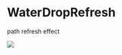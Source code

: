 WaterDropRefresh
================

path refresh effect

![](https://github.com/li6185377/WaterDropRefresh/raw/master/Untitled.gif)
